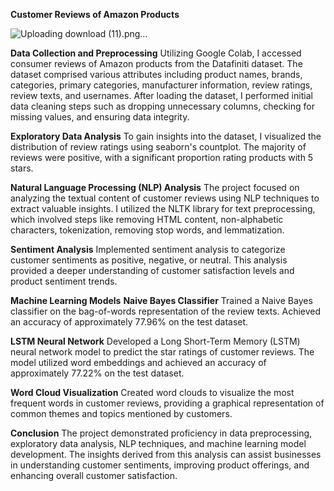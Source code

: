 **Customer Reviews of Amazon Products**



![Uploading download (11).png…]()

**Data Collection and Preprocessing**
Utilizing Google Colab, I accessed consumer reviews of Amazon products from the Datafiniti dataset. The dataset comprised various attributes including product names, brands, categories, primary categories, manufacturer information, review ratings, review texts, and usernames. After loading the dataset, I performed initial data cleaning steps such as dropping unnecessary columns, checking for missing values, and ensuring data integrity.

**Exploratory Data Analysis**
To gain insights into the dataset, I visualized the distribution of review ratings using seaborn's countplot. The majority of reviews were positive, with a significant proportion rating products with 5 stars.

**Natural Language Processing (NLP) Analysis**
The project focused on analyzing the textual content of customer reviews using NLP techniques to extract valuable insights. I utilized the NLTK library for text preprocessing, which involved steps like removing HTML content, non-alphabetic characters, tokenization, removing stop words, and lemmatization.

**Sentiment Analysis**
Implemented sentiment analysis to categorize customer sentiments as positive, negative, or neutral. This analysis provided a deeper understanding of customer satisfaction levels and product sentiment trends.

**Machine Learning Models**
**Naive Bayes Classifier**
Trained a Naive Bayes classifier on the bag-of-words representation of the review texts. Achieved an accuracy of approximately 77.96% on the test dataset.

**LSTM Neural Network**
Developed a Long Short-Term Memory (LSTM) neural network model to predict the star ratings of customer reviews. The model utilized word embeddings and achieved an accuracy of approximately 77.22% on the test dataset.

**Word Cloud Visualization**
Created word clouds to visualize the most frequent words in customer reviews, providing a graphical representation of common themes and topics mentioned by customers.

**Conclusion**
The project demonstrated proficiency in data preprocessing, exploratory data analysis, NLP techniques, and machine learning model development. The insights derived from this analysis can assist businesses in understanding customer sentiments, improving product offerings, and enhancing overall customer satisfaction.
